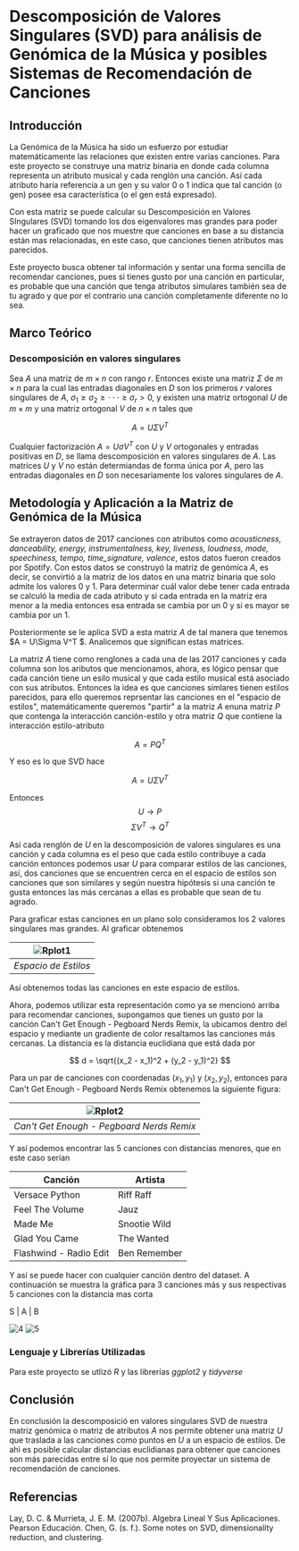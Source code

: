 # Descomposición de Valores Singulares (SVD) para análisis de Genómica de la Música y posibles Sistemas de Recomendación de Canciones 

## Introducción 

La Genómica de la Música ha sido un esfuerzo por estudiar matemáticamente las relaciones que existen entre varias canciones. Para este proyecto se construye una matriz binaria en donde cada columna representa un atributo musical y cada renglón una canción. Así cada atributo haría referencia a un gen y su valor 0 o 1 indica que tal canción (o gen) posee esa característica (o el gen está expresado). 

Con esta matriz se puede calcular su Descomposición en Valores SIngulares (SVD) tomando los dos eigenvalores mas grandes para poder hacer un graficado que nos muestre que canciones en base a su distancia están mas relacionadas, en este caso, que canciones tienen atributos mas parecidos.

Este proyecto busca obtener tal información y sentar una forma sencilla de recomendar canciones, pues si tienes gusto por una canción en particular, es probable que una canción que tenga atributos simulares también sea de tu agrado y que por el contrario una canción completamente diferente no lo sea.

## Marco Teórico

### Descomposición en valores singulares

Sea $A$ una matriz de $m \times n$ con rango $r$. Entonces existe una matriz $\Sigma$ de $m \times n$ para la cual las entradas diagonales en $D$ son los primeros $r$ valores singulares de $A$, $\sigma_1 \geq \sigma_2 \geq \cdot \cdot \cdot \geq \sigma_r > 0$, y existen una matriz ortogonal $U$ de $m \times m$ y una matriz ortogonal $V$ de $n \times n$ tales que

$$ A =  U\Sigma V^T $$

Cualquier factorización $A =  U\sigma V^T$ con $U$ y $V$ ortogonales y entradas positivas en $D$, se llama descomposición en valores singulares de $A$. Las matrices $U$ y $V$ no están determiandas de forma única por $A$, pero las entradas diagonales en $D$ son necesariamente los valores singulares de $A$. 


## Metodología y Aplicación a la Matriz de Genómica de la Música

Se extrayeron datos de 2017 canciones con atributos como *acousticness, danceability, energy, instrumentalness, key, liveness, loudness, mode, speechiness, tempo, time_signature, valence*, estos datos fueron creados por Spotify. Con estos datos se construyó la matriz de genómica $A$, es decir, se convirtió a la matriz de los datos en una matriz binaria que solo admite los valores 0 y 1. Para determinar cuál valor debe tener cada entrada se calculó la media de cada atributo y si cada entrada en la matriz era menor a la media entonces esa entrada se cambia por un 0 y si es mayor se cambia por un 1.

Posteriormente se le aplica SVD a esta matriz $A$ de tal manera que tenemos $A = U\Sigma V^T $. Analicemos que significan estas matrices.

La matriz $A$ tiene como renglones a cada una de las 2017 canciones y cada columna son los aributos que mencionamos, ahora, es lógico pensar que cada canción tiene un esilo musical y que cada estilo musical está asociado con sus atributos. Entonces la idea es que canciones simlares tienen estilos parecidos, para ello queremos reprsentar las canciones en el "espacio de estilos", matemáticamente queremos "partir" a la matriz $A$ enuna matriz $P$ que contenga la interacción canción-estilo y otra matriz $Q$ que contiene la interacción estilo-atributo

$$A = PQ^T$$

Y eso es lo que SVD hace

$$A = U\Sigma V^T $$

Entonces
$$U \rightarrow P$$
$$\Sigma V^T \rightarrow Q^T$$

Así cada renglón de $U$ en la descomposición de valores singulares es una canción y cada columna es el peso que cada estilo contribuye a cada canción entonces podemos usar $U$ para comparar estilos de las canciones, así, dos canciones que se encuentren cerca en el espacio de estilos son canciones que son similares y según nuestra hipótesis si una canción te gusta entonces las más cercanas a ellas es probable que sean de tu agrado.

Para graficar estas canciones en un plano solo consideramos los 2 valores singulares mas grandes. Al graficar obtenemos 

| ![Rplot1](https://user-images.githubusercontent.com/74944322/204724338-bb29a60e-f621-467e-8383-0e52731efd52.png) |
| :--: | 
| *Espacio de Estilos* |

Así obtenemos todas las canciones en este espacio de estilos.

Ahora, podemos utilizar esta representación como ya se mencionó arriba para recomendar canciones, supongamos que tienes un gusto por la canción Can't Get Enough - Pegboard Nerds Remix, la ubicamos dentro del espacio y mediante un gradiente de color resaltamos las canciones más cercanas. La distancia es la distancia euclidiana que está dada por

$$ d = \sqrt{(x_2 - x_1)^2 + (y_2 - y_1)^2} $$

Para un par de canciones con coordenadas $(x_1, y_1)$ y $(x_2, y_2)$, entonces para Can't Get Enough - Pegboard Nerds Remix obtenemos la siguiente figura:

| ![Rplot2](https://user-images.githubusercontent.com/74944322/204742563-835ae430-ec85-4868-a400-59a585b4c9a0.png) |
| :--: | 
| *Can't Get Enough - Pegboard Nerds Remix* |

Y así podemos encontrar las 5 canciones con distancias menores, que en este caso serían

| Canción  | Artista |
| ------------- | ------------- |
| Versace Python  | Riff Raff  |
| Feel The Volume  | Jauz  |
| Made Me | Snootie Wild  |
| Glad You Came  | The Wanted  |
| Flashwind - Radio Edit  | Ben Remember  |

Y así se puede hacer con cualquier canción dentro del dataset. A continuación se muestra la gráfica para 3 canciones más y sus respectivas 5 canciones con la distancia mas corta

S | A | B

![4](https://user-images.githubusercontent.com/74944322/205169482-17cc9a1b-c242-458d-8022-a5b9b8f33661.png) 
![5](https://user-images.githubusercontent.com/74944322/205169498-6dd3f2f5-ee67-4861-9558-5bdc443b5194.png)



### Lenguaje y Librerías Utilizadas

Para este proyecto se utlizó *R* y las librerías *ggplot2* y *tidyverse* 

## Conclusión

En conclusión la descomposició en valores singulares SVD de nuestra matriz genómica o matriz de atributos $A$ nos permite obtener una matriz $U$ que traslada a las canciones como puntos en $U$ a un espacio de estilos. De ahì es posible calcular distancias euclidianas para obtener que canciones son más parecidas entre sí lo que nos permite proyectar un sistema de recomendación de canciones.

## Referencias

Lay, D. C. & Murrieta, J. E. M. (2007b). Algebra Lineal Y Sus Aplicaciones. Pearson Educación.
Chen, G. (s. f.). Some notes on SVD, dimensionality reduction, and clustering.
